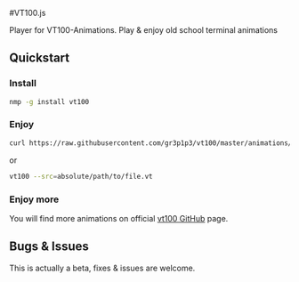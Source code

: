 #VT100.js

Player for VT100-Animations. Play & enjoy old school terminal animations

## Quickstart

### Install

```bash
nmp -g install vt100
```


### Enjoy
```bash
curl https://raw.githubusercontent.com/gr3p1p3/vt100/master/animations/blinkeyes.vt | vt100
```

or 

```bash
vt100 --src=absolute/path/to/file.vt
```


### Enjoy more

You will find more animations on official [vt100 GitHub](https://github.com/gr3p1p3/vt100/tree/master/animations) page.



## Bugs & Issues

This is actually a beta, fixes & issues are welcome.